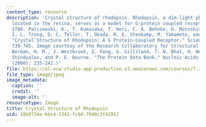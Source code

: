 ```yaml
---
content_type: resource
description: 'Crystal structure of rhodopsin. Rhodopsin, a dim-light photoreceptor
  located in the retina, serves as a model for G-protein coupled receptors. (PDB ID:
  1f88. Palczewski, K., T. Kumasaka, T. Hori, C. A. Behnke, H. Motoshima, B. A. Fox,
  I. L. Trong, D. C. Teller, T. Okada, R. E. Stenkamp, M. Yamamoto, and M. Miyano.
  "Crystal Structure of Rhodopsin: A G Protein-Coupled Receptor." Science 289 (2000):
  739-745. Image courtesy of the Research Collaboratory for Structural Bioinformatics.
  Berman, H. M., J. Westbrook, Z. Feng, G. Gilliland, T. N. Bhat, H. Weissig, I. N.
  Shindyalov, and P. E. Bourne. "The Protein Data Bank." Nucleic Acids Research 28
  (2000): 235-242.)'
file: https://ol-ocw-studio-app-production.s3.amazonaws.com/courses/7-342-g-protein-coupled-receptors-vision-and-disease-spring-2007/18b9734ebbc41342fc6d7948c3f42917_chp_protein_stru.jpg
file_type: image/jpeg
image_metadata:
  caption: ''
  credit: ''
  image-alt: ''
resourcetype: Image
title: Crystal Structure of Rhodopsin
uid: 18b9734e-bbc4-1342-fc6d-7948c3f42917
---
```

